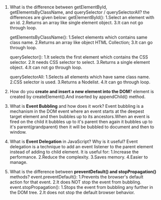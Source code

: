 1. What is the difference between getElementById, getElementsByClassName, and querySelector / querySelectorAll?
the differences are given below:
    getElementById():
        1.Select an element with an id.
        2.Returns an array like single element object.
        3.It can not go through loop.
        
    getElementsByClassName():
        1.Select elements which contains same class name.
        2.Returns an array like object HTML Collection;
        3.It can go through loop.
    
    querySelector():
        1.It selects the first element which contains the CSS selector.
        2.It needs CSS selector to select.
        3.Returns a single element object.
        4.It can not go through loop.

    querySelectorAll:
        1.Selects all elements which have same class name.
        2.CSS selector is used.
        3.Returns a Nodelist.
        4.It can go through loop.

2. How do you **create and insert a new element into the DOM**?
        element is created by createElement().And inserted by appendChild() method.

3. What is **Event Bubbling** and how does it work?
        Event bubbling is a mechanism in the DOM event where an event starts at the deepest target element and then bubbles up to its ancestors.When an event is fired on the child it bubbles up to it's parent then again it bubbles up to it's parent(grandparent) then it will be bubbled to document and then to window.

4. What is **Event Delegation** in JavaScript? Why is it useful?
        Event delegation is a technique to add an event listener to the parent element instead of adding to child element.
        It is useful for:
        1.Increase the performance.
        2.Reduce the complexity.
        3.Saves memory.
        4.Easier to manage.
        
5. What is the difference between **preventDefault() and stopPropagation()** methods?
        event.preventDefault():
        1.Prevents the browser's default action for that event.
        2.It does NOT stop the event from bubbling.
        event.stopPropagation():
        1.Stops the event from bubbling any further in the DOM tree.
        2.It does not stop the default browser behavior.
